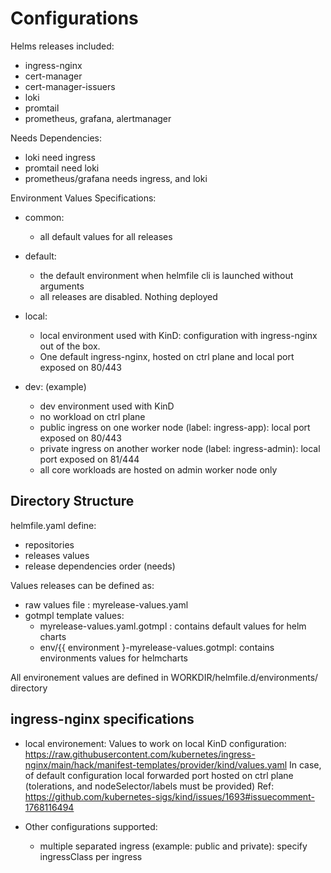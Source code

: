 # Configurations

Helms releases included:
- ingress-nginx
- cert-manager
- cert-manager-issuers
- loki
- promtail
- prometheus, grafana, alertmanager

Needs Dependencies:
- loki need ingress
- promtail need loki
- prometheus/grafana needs ingress, and loki


Environment Values Specifications:
  - common:
    - all default values for all releases 

  - default:
    - the default environment when helmfile cli is launched without arguments
    - all releases are disabled. Nothing deployed

  - local:
    - local environment used with KinD: configuration with ingress-nginx out of the box.
    - One default ingress-nginx, hosted on ctrl plane and local port exposed on 80/443

  - dev: (example)
    - dev environment used with KinD
    - no workload on ctrl plane
    - public ingress on one worker node (label: ingress-app): local port exposed on 80/443
    - private ingress on another worker node (label: ingress-admin): local port exposed on 81/444
    - all core workloads are hosted on admin worker node only

## Directory Structure
helmfile.yaml define:
- repositories
- releases values
- release dependencies order (needs)

Values releases can be defined as:
- raw values file : myrelease-values.yaml
- gotmpl template values:
  - myrelease-values.yaml.gotmpl : contains default values for helm charts
  - env/{{ environment }-myrelease-values.gotmpl: contains environments values for helmcharts

All environement values are defined in WORKDIR/helmfile.d/environments/ directory

## ingress-nginx specifications
- local environement: Values to work on local KinD configuration: https://raw.githubusercontent.com/kubernetes/ingress-nginx/main/hack/manifest-templates/provider/kind/values.yaml
    In case, of default configuration local forwarded port hosted on ctrl plane (tolerations, and nodeSelector/labels must be provided)
    Ref: https://github.com/kubernetes-sigs/kind/issues/1693#issuecomment-1768116494

- Other configurations supported:
  - multiple separated ingress (example: public and private):
    specify ingressClass per ingress
